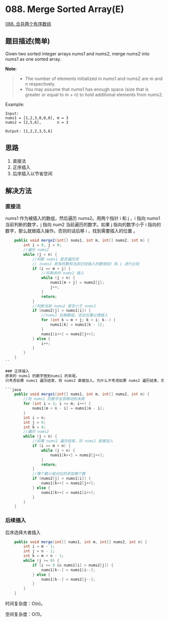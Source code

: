 # 088. Merge Sorted Array(E)
[088. 合并两个有序数组](https://leetcode-cn.com/problems/merge-sorted-array/)

## 题目描述(简单)

Given two sorted integer arrays nums1 and nums2, merge nums2 into nums1 as one sorted array.

**Note**:
> - The number of elements initialized in nums1 and nums2 are m and n respectively.
> - You may assume that nums1 has enough space (size that is greater or equal to m + n) to hold additional elements from nums2.

Example:
```
Input:
nums1 = [1,2,3,0,0,0], m = 3
nums2 = [2,5,6],       n = 3

Output: [1,2,2,3,5,6]
```

## 思路
1. 直接法
2. 正序插入
3. 后序插入以节省空间

## 解决方法

### 直接法

nums1 作为被插入的数组，然后遍历 nums2。用两个指针 i 和 j ，i 指向 nums1 当前判断的数字，j 指向 num2 当前遍历的数字。如果 j 指向的数字小于 i 指向的数字，那么就做插入操作。否则的话后移 i ，找到需要插入的位置 。

```java
    public void merge2(int[] nums1, int m, int[] nums2, int n) {
        int i = 0, j = 0;
        //遍历 nums2
        while (j < n) {
            //判断 nums1 是否遍历完
            //（nums1 原有的数和当前已经插入的数相加）和 i 进行比较
            if (i == m + j) {
                //将剩余的 nums2 插入
                while (j < n) {
                    nums1[m + j] = nums2[j];
                    j++;
                }
                return;
            }
            //判断当前 nums2 是否小于 nums1
            if (nums2[j] < nums1[i]) {
                //nums1 后移数组，空出位置以便插入
                for (int k = m + j; k > i; k--) {
                    nums1[k] = nums1[k - 1];
                }
                nums1[i++] = nums2[j++];
            } else {
                i++;
            }
        }
    }
``    

### 正序插入
原来的 nums1 的数字放到nums1 的末尾，
只考虑如果 nums1 遍历结束，将 nums2 直接加入。为什么不考虑如果 nums2 遍历结束，将 nums1 直接加入呢？因为最开始的时候已经把 nums1 全部放到了末尾，所以不需要再赋值了

```java
    public void merge1(int[] nums1, int m, int[] nums2, int n) {
        //将 nums1 的数字全部移动到末尾
        for (int i = 1; i <= m; i++) {
            nums1[m + n - i] = nums1[m - i];
        }
        int i = n;
        int j = 0;
        int k = 0;
        //遍历 nums2
        while (j < n) {
            //如果 nums1 遍历结束，将 nums2 直接加入
            if (i == m + n) {
                while (j < n) {
                    nums1[k++] = nums2[j++];
                }
                return;
            }
            //哪个数小就对应的添加哪个数
            if (nums2[j] < nums1[i]) {
                nums1[k++] = nums2[j++];
            } else {
                nums1[k++] = nums1[i++];
            }
        }
    }
```

### 后续插入
后序选择大者插入

```java
    public void merge(int[] nums1, int m, int[] nums2, int n) {
        int i = m - 1;
        int j = n - 1;
        int k = m + n - 1;
        while (j >= 0) {
            if (i >= 0 && nums1[i] > nums2[j]) {
                nums1[k--] = nums1[i--];
            } else {
                nums1[k--] = nums2[j--];
            }
        }
    }
```

时间复杂度：O(n)。

空间复杂度：O(1)。



